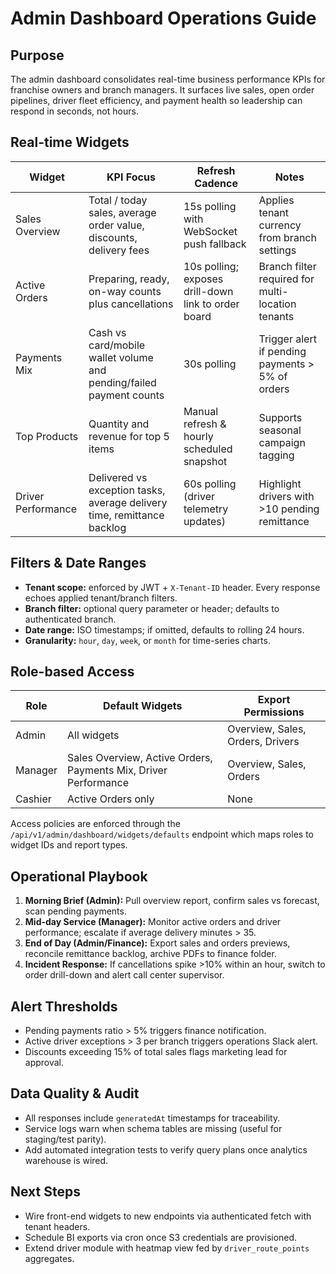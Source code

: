 # Admin Dashboard Operations Guide

## Purpose
The admin dashboard consolidates real-time business performance KPIs for franchise owners and branch managers. It surfaces live sales, open order pipelines, driver fleet efficiency, and payment health so leadership can respond in seconds, not hours.

## Real-time Widgets
| Widget | KPI Focus | Refresh Cadence | Notes |
| --- | --- | --- | --- |
| Sales Overview | Total / today sales, average order value, discounts, delivery fees | 15s polling with WebSocket push fallback | Applies tenant currency from branch settings |
| Active Orders | Preparing, ready, on-way counts plus cancellations | 10s polling; exposes drill-down link to order board | Branch filter required for multi-location tenants |
| Payments Mix | Cash vs card/mobile wallet volume and pending/failed payment counts | 30s polling | Trigger alert if pending payments > 5% of orders |
| Top Products | Quantity and revenue for top 5 items | Manual refresh & hourly scheduled snapshot | Supports seasonal campaign tagging |
| Driver Performance | Delivered vs exception tasks, average delivery time, remittance backlog | 60s polling (driver telemetry updates) | Highlight drivers with >10 pending remittance |

## Filters & Date Ranges
* **Tenant scope:** enforced by JWT + `X-Tenant-ID` header. Every response echoes applied tenant/branch filters.
* **Branch filter:** optional query parameter or header; defaults to authenticated branch.
* **Date range:** ISO timestamps; if omitted, defaults to rolling 24 hours.
* **Granularity:** `hour`, `day`, `week`, or `month` for time-series charts.

## Role-based Access
| Role | Default Widgets | Export Permissions |
| --- | --- | --- |
| Admin | All widgets | Overview, Sales, Orders, Drivers |
| Manager | Sales Overview, Active Orders, Payments Mix, Driver Performance | Overview, Sales, Orders |
| Cashier | Active Orders only | None |

Access policies are enforced through the `/api/v1/admin/dashboard/widgets/defaults` endpoint which maps roles to widget IDs and report types.

## Operational Playbook
1. **Morning Brief (Admin):** Pull overview report, confirm sales vs forecast, scan pending payments.
2. **Mid-day Service (Manager):** Monitor active orders and driver performance; escalate if average delivery minutes > 35.
3. **End of Day (Admin/Finance):** Export sales and orders previews, reconcile remittance backlog, archive PDFs to finance folder.
4. **Incident Response:** If cancellations spike >10% within an hour, switch to order drill-down and alert call center supervisor.

## Alert Thresholds
* Pending payments ratio > 5% triggers finance notification.
* Active driver exceptions > 3 per branch triggers operations Slack alert.
* Discounts exceeding 15% of total sales flags marketing lead for approval.

## Data Quality & Audit
* All responses include `generatedAt` timestamps for traceability.
* Service logs warn when schema tables are missing (useful for staging/test parity).
* Add automated integration tests to verify query plans once analytics warehouse is wired.

## Next Steps
* Wire front-end widgets to new endpoints via authenticated fetch with tenant headers.
* Schedule BI exports via cron once S3 credentials are provisioned.
* Extend driver module with heatmap view fed by `driver_route_points` aggregates.
